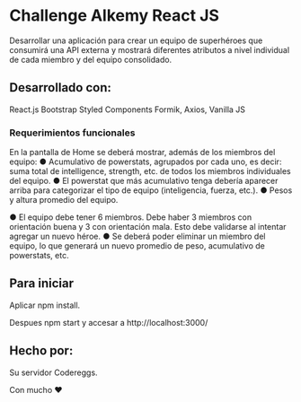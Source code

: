 # Challenge Alkemy React JS

Desarrollar una aplicación para crear un equipo de superhéroes que consumirá una API externa y
mostrará diferentes atributos a nivel individual de cada miembro y del equipo consolidado.

## Desarrollado con:

React.js
Bootstrap
Styled Components
Formik,
Axios,
Vanilla JS

### Requerimientos funcionales

En la pantalla de Home se deberá mostrar, además de los miembros del equipo:
● Acumulativo de powerstats, agrupados por cada uno, es decir: suma total de intelligence,
strength, etc. de todos los miembros individuales del equipo.
● El powerstat que más acumulativo tenga debería aparecer arriba para categorizar el tipo
de equipo (inteligencia, fuerza, etc.).
● Pesos y altura promedio del equipo.

● El equipo debe tener 6 miembros. Debe haber 3 miembros con orientación buena y 3 con
orientación mala. Esto debe validarse al intentar agregar un nuevo héroe.
● Se deberá poder eliminar un miembro del equipo, lo que generará un nuevo promedio de
peso, acumulativo de powerstats, etc.

## Para iniciar

Aplicar npm install.

Despues npm start y accesar a http://localhost:3000/

## Hecho por:

Su servidor Codereggs.

Con mucho ❤
